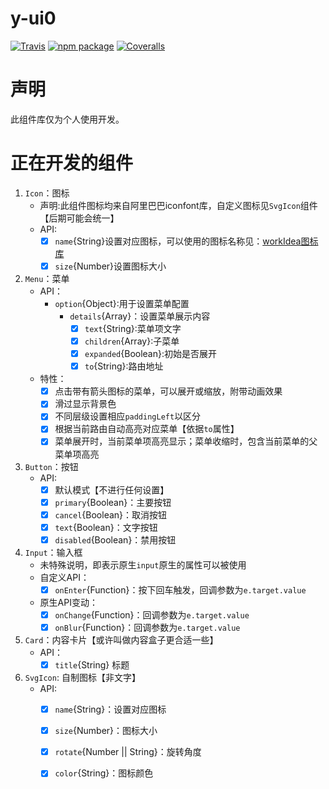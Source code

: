 # y-ui0

[![Travis][build-badge]][build]
[![npm package][npm-badge]][npm]
[![Coveralls][coveralls-badge]][coveralls]

[build-badge]: https://img.shields.io/travis/user/repo/master.png?style=flat-square
[build]: https://travis-ci.org/user/repo

[npm-badge]: https://img.shields.io/npm/v/npm-package.png?style=flat-square
[npm]: https://www.npmjs.org/package/npm-package

[coveralls-badge]: https://img.shields.io/coveralls/user/repo/master.png?style=flat-square
[coveralls]: https://coveralls.io/github/user/repo

# 声明
此组件库仅为个人使用开发。

# 正在开发的组件
1. `Icon`：图标
    - 声明:此组件图标均来自阿里巴巴iconfont库，自定义图标见`SvgIcon`组件【后期可能会统一】
    - API:
        - [x] `name`{String}设置对应图标，可以使用的图标名称见：[workIdea图标库](https://www.iconfont.cn/manage/index?spm=a313x.7781069.1998910419.db775f1f3&manage_type=myprojects&projectId=1256398&keyword=&project_type=&page=)
        - [x] `size`{Number}设置图标大小     
2. `Menu`：菜单
    - API：
        - `option`{Object}:用于设置菜单配置
            - `details`{Array}：设置菜单展示内容
                - [x] `text`{String}:菜单项文字
                - [x] `children`{Array}:子菜单
                - [x] `expanded`{Boolean}:初始是否展开
                - [x] `to`{String}:路由地址
    - 特性：
        - [x] 点击带有箭头图标的菜单，可以展开或缩放，附带动画效果
        - [x] 滑过显示背景色
        - [x] 不同层级设置相应`paddingLeft`以区分
        - [x] 根据当前路由自动高亮对应菜单【依据`to`属性】
        - [x] 菜单展开时，当前菜单项高亮显示；菜单收缩时，包含当前菜单的父菜单项高亮
3. `Button`：按钮
    - API:
        - [x] 默认模式【不进行任何设置】
        - [x] `primary`{Boolean}：主要按钮
        - [x] `cancel`{Boolean}：取消按钮
        - [x] `text`{Boolean}：文字按钮
        - [x] `disabled`{Boolean}：禁用按钮
4. `Input`：输入框
    - 未特殊说明，即表示原生`input`原生的属性可以被使用
    - 自定义API：
        - [X] `onEnter`{Function}：按下回车触发，回调参数为`e.target.value`
    - 原生API变动：
        - [X] `onChange`{Function}：回调参数为`e.target.value`
        - [X] `onBlur`{Function}：回调参数为`e.target.value`
5. `Card`：内容卡片【或许叫做内容盒子更合适一些】
    - API：
        - [X] `title`{String} 标题       
6. `SvgIcon`: 自制图标【非文字】
    - API:
        - [x] `name`{String}：设置对应图标
        - [x] `size`{Number}：图标大小
        - [x] `rotate`{Number || String}：旋转角度
        - [x] `color`{String}：图标颜色
    